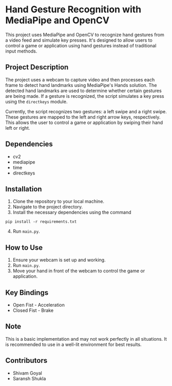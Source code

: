 # Hand Gesture Recognition with MediaPipe and OpenCV

This project uses MediaPipe and OpenCV to recognize hand gestures from a video feed and simulate key presses. It's designed to allow users to control a game or application using hand gestures instead of traditional input methods.

## Project Description

The project uses a webcam to capture video and then processes each frame to detect hand landmarks using MediaPipe's Hands solution. The detected hand landmarks are used to determine whether certain gestures are being made. If a gesture is recognized, the script simulates a key press using the `directkeys` module.

Currently, the script recognizes two gestures: a left swipe and a right swipe. These gestures are mapped to the left and right arrow keys, respectively. This allows the user to control a game or application by swiping their hand left or right.

## Dependencies

- cv2
- mediapipe
- time
- directkeys

## Installation

1. Clone the repository to your local machine.
2. Navigate to the project directory.
3. Install the necessary dependencies using the command 

```
pip install -r requirements.txt
```

4. Run `main.py`.

## How to Use

1. Ensure your webcam is set up and working.
2. Run `main.py`.
3. Move your hand in front of the webcam to control the game or application.

## Key Bindings

- Open Fist - Acceleration
- Closed Fist - Brake

## Note

This is a basic implementation and may not work perfectly in all situations. It is recommended to use in a well-lit environment for best results.

## Contributors

- Shivam Goyal
- Saransh Shukla